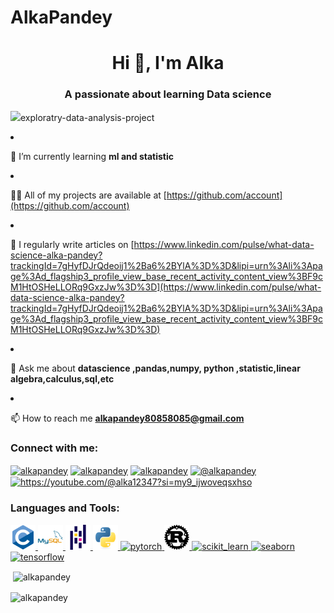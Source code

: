 # AlkaPandey
<h1 align="center">Hi 👋, I'm Alka</h1>
<h3 align="center">A passionate about learning Data science</h3>

<p align="left"> <img src="https://komarev.com/ghpvc/?username=alkapandey&label=Profile%20views&color=0e75b6

- 🔭 I’m currently working on [exploratry-data-analysis-project](https://github.com/alkapandey12/exploratry-data-analysis-project)

- 🌱 I’m currently learning **ml and statistic**

- 👨‍💻 All of my projects are available at [https://github.com/account](https://github.com/account)

- 📝 I regularly write articles on [https://www.linkedin.com/pulse/what-data-science-alka-pandey?trackingId=7gHyfDJrQdeoij1%2Ba6%2BYlA%3D%3D&lipi=urn%3Ali%3Apage%3Ad_flagship3_profile_view_base_recent_activity_content_view%3BF9cM1HtOSHeLLORq9GxzJw%3D%3D](https://www.linkedin.com/pulse/what-data-science-alka-pandey?trackingId=7gHyfDJrQdeoij1%2Ba6%2BYlA%3D%3D&lipi=urn%3Ali%3Apage%3Ad_flagship3_profile_view_base_recent_activity_content_view%3BF9cM1HtOSHeLLORq9GxzJw%3D%3D)

- 💬 Ask me about **datascience ,pandas,numpy, python ,statistic,linear algebra,calculus,sql,etc**

- 📫 How to reach me **alkapandey80858085@gmail.com**

<h3 align="left">Connect with me:</h3>
<p align="left">
<a href="https://linkedin.com/in/alkapandey" target="blank"><img align="center" src="https://raw.githubusercontent.com/rahuldkjain/github-profile-readme-generator/master/src/images/icons/Social/linked-in-alt.svg" alt="alkapandey" height="30" width="40" /></a>
<a href="https://stackoverflow.com/users/alkapandey" target="blank"><img align="center" src="https://raw.githubusercontent.com/rahuldkjain/github-profile-readme-generator/master/src/images/icons/Social/stack-overflow.svg" alt="alkapandey" height="30" width="40" /></a>
<a href="https://kaggle.com/alkapandey" target="blank"><img align="center" src="https://raw.githubusercontent.com/rahuldkjain/github-profile-readme-generator/master/src/images/icons/Social/kaggle.svg" alt="alkapandey" height="30" width="40" /></a>
<a href="https://medium.com/@alkapandey" target="blank"><img align="center" src="https://raw.githubusercontent.com/rahuldkjain/github-profile-readme-generator/master/src/images/icons/Social/medium.svg" alt="@alkapandey" height="30" width="40" /></a>
<a href="https://www.youtube.com/c/https://youtube.com/@alka12347?si=my9_ijwoveqsxhso" target="blank"><img align="center" src="https://raw.githubusercontent.com/rahuldkjain/github-profile-readme-generator/master/src/images/icons/Social/youtube.svg" alt="https://youtube.com/@alka12347?si=my9_ijwoveqsxhso" height="30" width="40" /></a>
</p>

<h3 align="left">Languages and Tools:</h3>
<p align="left"> <a href="https://www.cprogramming.com/" target="_blank" rel="noreferrer"> <img src="https://raw.githubusercontent.com/devicons/devicon/master/icons/c/c-original.svg" alt="c" width="40" height="40"/> </a> <a href="https://www.mysql.com/" target="_blank" rel="noreferrer"> <img src="https://raw.githubusercontent.com/devicons/devicon/master/icons/mysql/mysql-original-wordmark.svg" alt="mysql" width="40" height="40"/> </a> <a href="https://pandas.pydata.org/" target="_blank" rel="noreferrer"> <img src="https://raw.githubusercontent.com/devicons/devicon/2ae2a900d2f041da66e950e4d48052658d850630/icons/pandas/pandas-original.svg" alt="pandas" width="40" height="40"/> </a> <a href="https://www.python.org" target="_blank" rel="noreferrer"> <img src="https://raw.githubusercontent.com/devicons/devicon/master/icons/python/python-original.svg" alt="python" width="40" height="40"/> </a> <a href="https://pytorch.org/" target="_blank" rel="noreferrer"> <img src="https://www.vectorlogo.zone/logos/pytorch/pytorch-icon.svg" alt="pytorch" width="40" height="40"/> </a> <a href="https://www.rust-lang.org" target="_blank" rel="noreferrer"> <img src="https://raw.githubusercontent.com/devicons/devicon/master/icons/rust/rust-plain.svg" alt="rust" width="40" height="40"/> </a> <a href="https://scikit-learn.org/" target="_blank" rel="noreferrer"> <img src="https://upload.wikimedia.org/wikipedia/commons/0/05/Scikit_learn_logo_small.svg" alt="scikit_learn" width="40" height="40"/> </a> <a href="https://seaborn.pydata.org/" target="_blank" rel="noreferrer"> <img src="https://seaborn.pydata.org/_images/logo-mark-lightbg.svg" alt="seaborn" width="40" height="40"/> </a> <a href="https://www.tensorflow.org" target="_blank" rel="noreferrer"> <img src="https://www.vectorlogo.zone/logos/tensorflow/tensorflow-icon.svg" alt="tensorflow" width="40" height="40"/> </a> </p>

<p>&nbsp;<img align="center" src="https://github-readme-stats.vercel.app/api?username=alkapandey&show_icons=true&locale=en" alt="alkapandey" /></p>

<p><img align="center" src="https://github-readme-streak-stats.herokuapp.com/?user=alkapandey&" alt="alkapandey" /></p>
